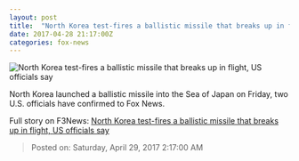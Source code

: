 ```yaml
---
layout: post
title:  "North Korea test-fires a ballistic missile that breaks up in flight, US officials say"
date: 2017-04-28 21:17:00Z
categories: fox-news
---
```


![North Korea test-fires a ballistic missile that breaks up in flight, US officials say](http://a57.foxnews.com/media2.foxnews.com/BrightCove/694940094001/2017/04/28/876/493/694940094001_5415573580001_5415571474001-vs.jpg?ve=1&tl=1)

North Korea launched a ballistic missile into the Sea of Japan on Friday, two U.S. officials have confirmed to Fox News.


Full story on F3News: [North Korea test-fires a ballistic missile that breaks up in flight, US officials say](http://www.f3nws.com/n/RsVXtG)

> Posted on: Saturday, April 29, 2017 2:17:00 AM
